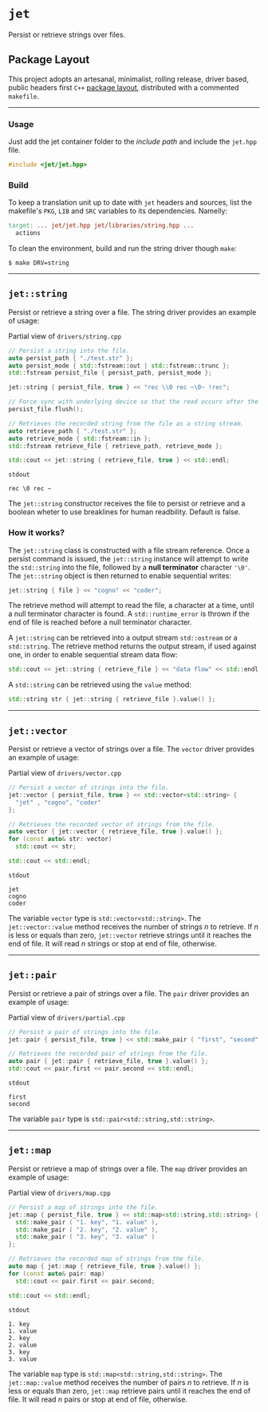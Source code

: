 
# `jet`
Persist or retrieve strings over files.

## Package Layout
This project adopts an artesanal, minimalist, rolling release, driver based, public headers first `C++` [package layout](), distributed with a commented `makefile`.

---

### Usage
Just add the jet container folder to the *include path* and include the `jet.hpp` file.
```C++
#include <jet/jet.hpp>
```

### Build
To keep a translation unit up to date with `jet` headers and sources, list the makefile's `PKG`, `LIB` and `SRC` variables to its dependencies. Namelly:
```makefile
target: ... jet/jet.hpp jet/libraries/string.hpp ...
  actions
```

To clean the environment, build and run the string driver though `make`:
```shell
$ make DRV=string
```

---

## `jet::string`
Persist or retrieve a string over a file. The string driver provides an example of usage:

Partial view of `drivers/string.cpp`
```C++
// Persist a string into the file.
auto persist_path { "./test.str" };
auto persist_mode { std::fstream::out | std::fstream::trunc };
std::fstream persist_file { persist_path, persist_mode };

jet::string { persist_file, true } << "rec \\0 rec ~\0~ !rec";

// Force sync with underlying device so that the read occurs after the write.
persist_file.flush();

// Retrieves the recorded string from the file as a string stream.
auto retrieve_path { "./test.str" };
auto retrieve_mode { std::fstream::in };
std::fstream retrieve_file { retrieve_path, retrieve_mode };

std::cout << jet::string { retrieve_file, true } << std::endl;
```

`stdout`
```
rec \0 rec ~
```

The `jet::string` constructor receives the file to persist or retrieve and a boolean wheter to use breaklines for human readbility. Default is false.

### How it works?
The `jet::string` class is constructed with a file stream reference. Once a persist command is issued, the `jet::string` instance will attempt to write the `std::string` into the file, followed by a **null terminator** character `'\0'`. The `jet::string` object is then returned to enable sequential writes:

```C++
jet::string { file } << "cogno" << "coder";
```

The retrieve method will attempt to read the file, a character at a time, until a null terminator character is found. A `std::runtime_error` is thrown if the end of file is reached before a null terminator character.

A `jet::string` can be retrieved into a output stream `std::ostream` or a `std::string`. The retrieve method returns the output stream, if used against one, in order to enable sequential stream data flow:

```C++
std::cout << jet::string { retrieve_file } << "data flow" << std::endl;
```

A `std::string` can be retrieved using the `value` method:
```C++
std::string str { jet::string { retrieve_file }.value() };
```

---

## `jet::vector`
Persist or retrieve a vector of strings over a file. The `vector` driver provides an example of usage:

Partial view of `drivers/vector.cpp`
```C++
// Persist a vector of strings into the file.
jet::vector { persist_file, true } << std::vector<std::string> { 
  "jet" , "cogno", "coder"
};

// Retrieves the recorded vector of strings from the file.
auto vector { jet::vector { retrieve_file, true }.value() };
for (const auto& str: vector)
  std::cout << str;

std::cout << std::endl;
```

`stdout`
```
jet
cogno
coder
```

The variable `vector` type is `std::vector<std::string>`. The `jet::vector::value` method receives the number of strings *n* to retrieve. If *n* is less or equals than zero, `jet::vector` retrieve strings until it reaches the end of file. It will read *n* strings or stop at end of file, otherwise.


---

## `jet::pair`
Persist or retrieve a pair of strings over a file. The `pair` driver provides an example of usage:

Partial view of `drivers/partial.cpp`
```C++
// Persist a pair of strings into the file.
jet::pair { persist_file, true } << std::make_pair ( "first", "second" );

// Retrieves the recorded pair of strings from the file.
auto pair { jet::pair { retrieve_file, true }.value() };
std::cout << pair.first << pair.second << std::endl;
```

`stdout`
```
first
second
```

The variable `pair` type is `std::pair<std::string,std::string>`.

---

## `jet::map`
Persist or retrieve a map of strings over a file. The `map` driver provides an example of usage:

Partial view of `drivers/map.cpp`
```C++
// Persist a map of strings into the file.
jet::map { persist_file, true } << std::map<std::string,std::string> { 
  std::make_pair ( "1. key", "1. value" ),
  std::make_pair ( "2. key", "2. value" ),
  std::make_pair ( "3. key", "3. value" ) 
};

// Retrieves the recorded map of strings from the file.
auto map { jet::map { retrieve_file, true }.value() };
for (const auto& pair: map)
  std::cout << pair.first << pair.second;

std::cout << std::endl;
```

`stdout`
```
1. key
1. value
2. key
2. value
3. key
3. value
```

The variable `map` type is `std::map<std::string,std::string>`. The `jet::map::value` method receives the number of pairs *n* to retrieve. If *n* is less or equals than zero, `jet::map` retrieve pairs until it reaches the end of file. It will read *n* pairs or stop at end of file, otherwise.

